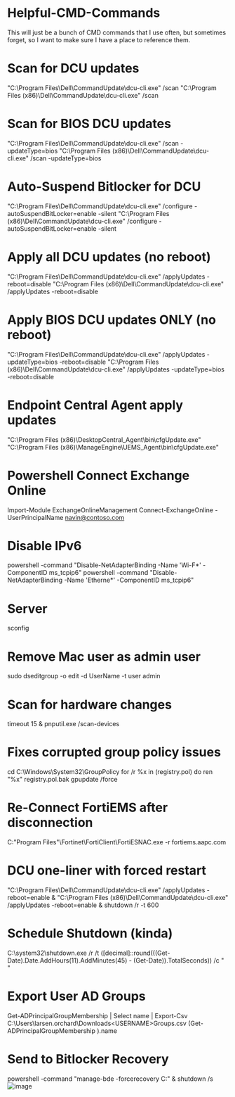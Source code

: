 # Helpful-CMD-Commands
This will just be a bunch of CMD commands that I use often, but sometimes forget, so I want to make sure I have a place to reference them.

# Scan for DCU updates
"C:\Program Files\Dell\CommandUpdate\dcu-cli.exe" /scan
"C:\Program Files (x86)\Dell\CommandUpdate\dcu-cli.exe" /scan

# Scan for BIOS DCU updates
"C:\Program Files\Dell\CommandUpdate\dcu-cli.exe" /scan -updateType=bios
"C:\Program Files (x86)\Dell\CommandUpdate\dcu-cli.exe" /scan -updateType=bios

# Auto-Suspend Bitlocker for DCU
"C:\Program Files\Dell\CommandUpdate\dcu-cli.exe" /configure -autoSuspendBitLocker=enable -silent
"C:\Program Files (x86)\Dell\CommandUpdate\dcu-cli.exe" /configure -autoSuspendBitLocker=enable -silent

# Apply all DCU updates (no reboot)
"C:\Program Files\Dell\CommandUpdate\dcu-cli.exe" /applyUpdates -reboot=disable
"C:\Program Files (x86)\Dell\CommandUpdate\dcu-cli.exe" /applyUpdates -reboot=disable

# Apply BIOS DCU updates ONLY (no reboot)
"C:\Program Files\Dell\CommandUpdate\dcu-cli.exe" /applyUpdates -updateType=bios -reboot=disable
"C:\Program Files (x86)\Dell\CommandUpdate\dcu-cli.exe" /applyUpdates -updateType=bios -reboot=disable

# Endpoint Central Agent apply updates
"C:\Program Files (x86)\DesktopCentral_Agent\bin\cfgUpdate.exe"
"C:\Program Files (x86)\ManageEngine\UEMS_Agent\bin\cfgUpdate.exe"

# Powershell Connect Exchange Online
Import-Module ExchangeOnlineManagement
Connect-ExchangeOnline -UserPrincipalName navin@contoso.com

# Disable IPv6
powershell -command "Disable-NetAdapterBinding -Name 'Wi-F*' -ComponentID ms_tcpip6"
powershell -command "Disable-NetAdapterBinding -Name 'Etherne*' -ComponentID ms_tcpip6"

# Server
sconfig

# Remove Mac user as admin user
sudo dseditgroup -o edit -d UserName -t user admin

# Scan for hardware changes
timeout 15 & pnputil.exe /scan-devices

# Fixes corrupted group policy issues
cd C:\Windows\System32\GroupPolicy
for /r %x in (registry.pol) do ren "%x" registry.pol.bak
gpupdate /force

# Re-Connect FortiEMS after disconnection
C:\"Program Files"\Fortinet\FortiClient\FortiESNAC.exe -r fortiems.aapc.com

# DCU one-liner with forced restart
"C:\Program Files\Dell\CommandUpdate\dcu-cli.exe" /applyUpdates -reboot=enable & "C:\Program Files (x86)\Dell\CommandUpdate\dcu-cli.exe" /applyUpdates -reboot=enable & shutdown /r -t 600

# Schedule Shutdown (kinda)
C:\system32\shutdown.exe /r /t ([decimal]::round(((Get-Date).Date.AddHours(11).AddMinutes(45) - (Get-Date)).TotalSeconds)) /c " "

# Export User AD Groups
Get-ADPrincipalGroupMembership <USERNAME> | Select name | Export-Csv C:\Users\larsen.orchard\Downloads\<USERNAME>Groups.csv
(Get-ADPrincipalGroupMembership <USERNAME>).name

# Send to Bitlocker Recovery
powershell -command "manage-bde -forcerecovery C:" & shutdown /s
![image](https://github.com/orchardl/Helpful-CMD-Commands/assets/98601653/76cc836b-1664-4e09-8773-b05d3f0f3ec6)

